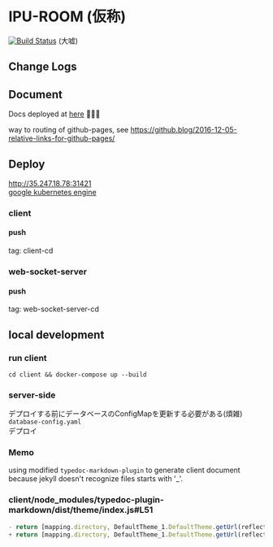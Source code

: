 # IPU-ROOM (仮称)
[![Build Status](https://travis-ci.org/i-pu/ipu.svg?branch=master)](https://travis-ci.org/i-pu/ipu) (大嘘)

## Change Logs

## Document
Docs deployed at [here](https://i-pu.github.io/ipu/index.html) 🎉🎉🎉 

way to routing of github-pages, see <https://github.blog/2016-12-05-relative-links-for-github-pages/>

## Deploy
http://35.247.18.78:31421  
[google kubernetes engine](https://cloud.google.com/kubernetes-engine/)
### client
#### push
tag: client-cd

### web-socket-server
#### push
tag: web-socket-server-cd

## local development
### run client
```
cd client && docker-compose up --build
```

### server-side
デプロイする前にデータベースのConfigMapを更新する必要がある(煩雑)  
`database-config.yaml`  
デプロイ


### Memo
using modified `typedoc-markdown-plugin` to generate client document
because jekyll doesn't recognize files starts with '_'.

### client/node_modules/typedoc-plugin-markdown/dist/theme/index.js#L51
```js
- return [mapping.directory, DefaultTheme_1.DefaultTheme.getUrl(reflection) + '.md'].join('/');
+ return [mapping.directory, DefaultTheme_1.DefaultTheme.getUrl(reflection).slice(1) + '.md'].join('/');
```
